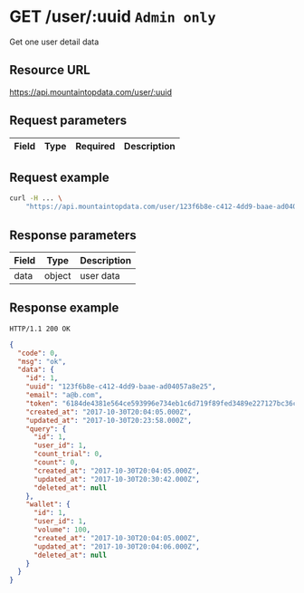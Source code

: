 # GET /user/:uuid `Admin only`

Get one user detail data

## Resource URL

https://api.mountaintopdata.com/user/:uuid

## Request parameters

| Field | Type | Required | Description |
| ----- | ---- | -------- | ----------- |

## Request example

```bash
curl -H ... \
    "https://api.mountaintopdata.com/user/123f6b8e-c412-4dd9-baae-ad04057a8e25"
```

## Response parameters

| Field | Type   | Description |
| ----- | ------ | ----------- |
| data  | object | user data   |

## Response example

```http
HTTP/1.1 200 OK
```

```json
{
  "code": 0,
  "msg": "ok",
  "data": {
    "id": 1,
    "uuid": "123f6b8e-c412-4dd9-baae-ad04057a8e25",
    "email": "a@b.com",
    "token": "6184de4381e564ce593996e734eb1c6d719f89fed3489e227127bc36cb1ca601",
    "created_at": "2017-10-30T20:04:05.000Z",
    "updated_at": "2017-10-30T20:23:58.000Z",
    "query": {
      "id": 1,
      "user_id": 1,
      "count_trial": 0,
      "count": 0,
      "created_at": "2017-10-30T20:04:05.000Z",
      "updated_at": "2017-10-30T20:30:42.000Z",
      "deleted_at": null
    },
    "wallet": {
      "id": 1,
      "user_id": 1,
      "volume": 100,
      "created_at": "2017-10-30T20:04:05.000Z",
      "updated_at": "2017-10-30T20:04:06.000Z",
      "deleted_at": null
    }
  }
}
```

